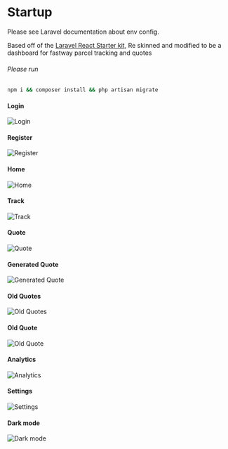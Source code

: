# Startup

Please see Laravel documentation about env config.

Based off of the [Laravel React Starter kit](https://github.com/laravel/react-starter-kit), Re skinned and modified to be a dashboard for fastway parcel tracking and quotes

###### Please run
```bash
npm i && composer install && php artisan migrate
```

#### Login
![Login](./assets/login.png)
#### Register
![Register](./assets/register.png)
#### Home
![Home](./assets/home.png)
#### Track
![Track](./assets/track.png)
#### Quote
![Quote](./assets/quote.png)
#### Generated Quote
![Generated Quote](./assets/generated-quote.png)
#### Old Quotes
![Old Quotes](./assets/old-quotes.png)
#### Old Quote
![Old Quote](./assets/generated-quote.png)
#### Analytics
![Analytics](./assets/analytics.png)
#### Settings
![Settings](./assets/settings.png)
#### Dark mode
![Dark mode](./assets/dark-mode.png)
